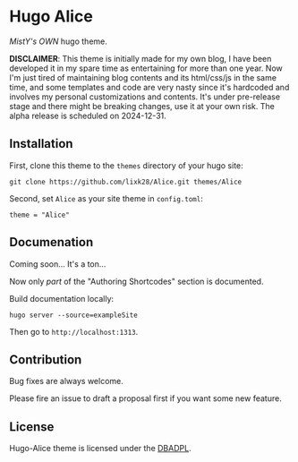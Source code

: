 # Hugo Alice

*MistY's OWN* hugo theme.

**DISCLAIMER**: This theme is initially made for my own blog, I have been developed it in my spare time as entertaining for more than one year. Now I'm just tired of maintaining blog contents and its html/css/js in the same time, and some templates and code are very nasty since it's hardcoded and involves my personal customizations and contents. It's under pre-release stage and there might be breaking changes, use it at your own risk. The alpha release is scheduled on 2024-12-31.

## Installation

First, clone this theme to the `themes` directory of your hugo site:
```
git clone https://github.com/lixk28/Alice.git themes/Alice
```

Second, set `Alice` as your site theme in `config.toml`:
```
theme = "Alice"
```

## Documenation

Coming soon... It's a ton...

Now only *part* of the "Authoring Shortcodes" section is documented.

Build documentation locally:
```
hugo server --source=exampleSite
```

Then go to `http://localhost:1313`.

## Contribution

Bug fixes are always welcome.

Please fire an issue to draft a proposal first if you want some new feature.

## License

Hugo-Alice theme is licensed under the [DBADPL](https://dbad-license.org/).
